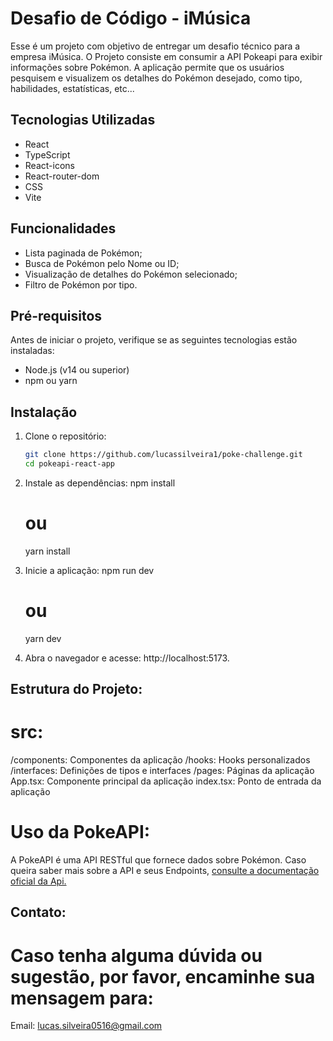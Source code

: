 # Desafio de Código - iMúsica

Esse é um projeto com objetivo de entregar um desafio técnico para a empresa iMúsica.
O Projeto consiste em consumir a API Pokeapi para exibir informações sobre Pokémon. A aplicação permite que os usuários pesquisem e visualizem os detalhes do Pokémon desejado, como tipo, habilidades, estatísticas, etc...

## Tecnologias Utilizadas

-   React
-   TypeScript
-   React-icons
-   React-router-dom
-   CSS
-   Vite

## Funcionalidades

-   Lista paginada de Pokémon;
-   Busca de Pokémon pelo Nome ou ID;
-   Visualização de detalhes do Pokémon selecionado;
-   Filtro de Pokémon por tipo.

## Pré-requisitos

Antes de iniciar o projeto, verifique se as seguintes tecnologias estão instaladas:

-   Node.js (v14 ou superior)
-   npm ou yarn

## Instalação

1. Clone o repositório:

    ```bash
    git clone https://github.com/lucassilveira1/poke-challenge.git
    cd pokeapi-react-app

    ```

2. Instale as dependências:
   npm install

    # ou

    yarn install

3. Inicie a aplicação:
   npm run dev

    # ou

    yarn dev

4. Abra o navegador e acesse: http://localhost:5173.

## Estrutura do Projeto:

# src:

/components: Componentes da aplicação
/hooks: Hooks personalizados
/interfaces: Definições de tipos e interfaces
/pages: Páginas da aplicação
App.tsx: Componente principal da aplicação
index.tsx: Ponto de entrada da aplicação

# Uso da PokeAPI:

A PokeAPI é uma API RESTful que fornece dados sobre Pokémon. Caso queira saber mais sobre a API e seus Endpoints, <a href="https://pokeapi.co/">consulte a documentação oficial da Api.</a>

## Contato:

# Caso tenha alguma dúvida ou sugestão, por favor, encaminhe sua mensagem para:

Email: lucas.silveira0516@gmail.com
